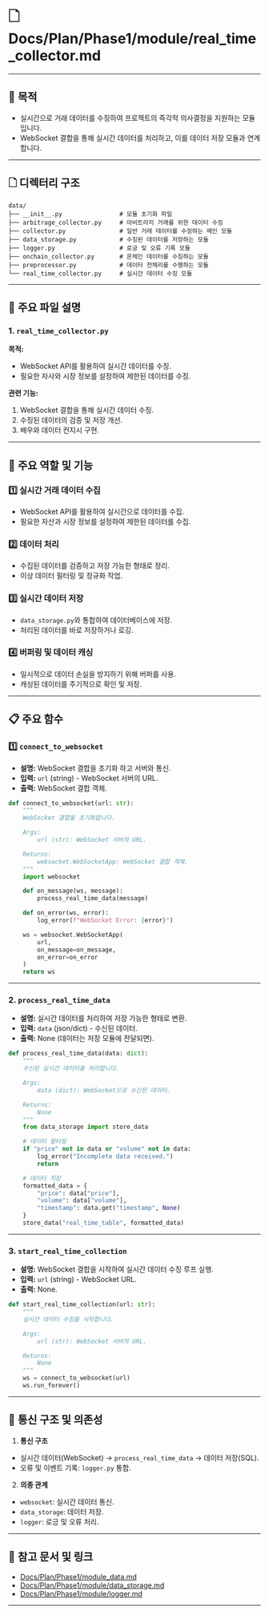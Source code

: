 # 🗋 Docs/Plan/Phase1/module/real_time_collector.md

---

## 📌 목적
- 실시간으로 거래 데이터를 수징하여 프로젝트의 즉각적 의사결정을 지원하는 모듈입니다.
- WebSocket 결합을 통해 실시간 데이터를 처리하고, 이를 데이터 저장 모듈과 연계합니다.

---

## 🗋 디렉터리 구조
```plaintext
data/
├── __init__.py                # 모듈 초기화 파일
├── arbitrage_collector.py     # 아비트라지 거래를 위한 데이터 수징
├── collector.py               # 일반 거래 데이터를 수징하는 메인 모듈
├── data_storage.py            # 수징된 데이터를 저장하는 모듈
├── logger.py                  # 로긍 및 오류 기록 모듈
├── onchain_collector.py       # 온체인 데이터를 수징하는 모듈
├── preprocessor.py            # 데이터 전체리를 수행하는 모듈
└── real_time_collector.py     # 실시간 데이터 수징 모듈
```

---

## 📄 주요 파일 설명

### 1. `real_time_collector.py`

**목적:**
- WebSocket API를 활용하여 실시간 데이터를 수징.
- 필요한 자사와 시장 정보를 설정하여 제한된 데이터를 수징.

**관련 기능:**
1. WebSocket 결합을 통해 실시간 데이터 수징.
2. 수징된 데이터의 검증 및 저장 개선.
3. 배우와 데이터 컨지시 구현.

---

## 📄 주요 역할 및 기능
### 1️⃣ 실시간 거래 데이터 수집

- WebSocket API를 활용하여 실시간으로 데이터를 수집.
- 필요한 자산과 시장 정보를 설정하여 제한된 데이터를 수집.

### 2️⃣ 데이터 처리

- 수집된 데이터를 검증하고 저장 가능한 형태로 정리.
- 이상 데이터 필터링 및 정규화 작업.

### 3️⃣ 실시간 데이터 저장

- `data_storage.py`와 통합하여 데이터베이스에 저장.
- 처리된 데이터를 바로 저장하거나 로깅.

### 4️⃣ 버퍼링 및 데이터 캐싱

- 일시적으로 데이터 손실을 방지하기 위해 버퍼를 사용.
- 캐싱된 데이터를 주기적으로 확인 및 저장.

---

## 📋 주요 함수
### 1️⃣ `connect_to_websocket`
- **설명:** WebSocket 결합을 초기화 하고 서버와 통신.
- **입력:** `url` (string) - WebSocket 서버의 URL.
- **출력:** WebSocket 결합 객체.
```python
def connect_to_websocket(url: str):
    """
    WebSocket 결합을 초기화합니다.

    Args:
        url (str): WebSocket 서버의 URL.

    Returns:
        websocket.WebSocketApp: WebSocket 결합 객체.
    """
    import websocket

    def on_message(ws, message):
        process_real_time_data(message)

    def on_error(ws, error):
        log_error(f"WebSocket Error: {error}")

    ws = websocket.WebSocketApp(
        url,
        on_message=on_message,
        on_error=on_error
    )
    return ws
```

---

### 2. `process_real_time_data`
- **설명:** 실시간 데이터를 처리하여 저장 가능한 형태로 변환.
- **입력:** `data` (json/dict) - 수신된 데이터.
- **출력:** None (데이터는 저장 모듈에 전달되면).
```python
def process_real_time_data(data: dict):
    """
    수신된 실시간 데이터를 처리합니다.

    Args:
        data (dict): WebSocket으로 수신된 데이터.

    Returns:
        None
    """
    from data_storage import store_data

    # 데이터 필터링
    if "price" not in data or "volume" not in data:
        log_error("Incomplete data received.")
        return

    # 데이터 저장
    formatted_data = {
        "price": data["price"],
        "volume": data["volume"],
        "timestamp": data.get("timestamp", None)
    }
    store_data("real_time_table", formatted_data)
```

---

### 3. `start_real_time_collection`
- **설명:** WebSocket 결합을 시작하여 실시간 데이터 수징 루프 실행.
- **입력:** `url` (string) - WebSocket URL.
- **출력:** None.
```python
def start_real_time_collection(url: str):
    """
    실시간 데이터 수징을 시작합니다.

    Args:
        url (str): WebSocket 서버의 URL.

    Returns:
        None
    """
    ws = connect_to_websocket(url)
    ws.run_forever()
```

---

## 🔗 통신 구조 및 의존성

1. **통신 구조**
- 실시간 데이터(WebSocket) → `process_real_time_data` → 데이터 저장(SQL).
- 오류 및 이벤트 기록: `logger.py` 통합.

2. **의종 관계**
- `websocket`: 실시간 데이터 통신.
- `data_storage`: 데이터 저장.
- `logger`: 로긍 및 오류 처리.

---

## 📘 참고 문서 및 링크
- [Docs/Plan/Phase1/module_data.md](../module_data.md)
- [Docs/Plan/Phase1/module/data_storage.md](data_storage.md)
- [Docs/Plan/Phase1/module/logger.md](logger.md)

---
